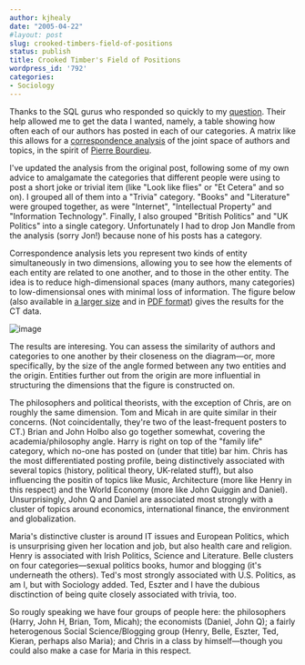 ```yaml
---
author: kjhealy
date: "2005-04-22"
#layout: post
slug: crooked-timbers-field-of-positions
status: publish
title: Crooked Timber's Field of Positions
wordpress_id: '792'
categories:
- Sociology
---
```


Thanks to the SQL gurus who responded so quickly to my [question](http://crookedtimber.org/2005/04/22/sql-query-query/). Their help allowed me to get the data I wanted, namely, a table showing how often each of our authors has posted in each of our categories. A matrix like this allows for a [correspondence analysis](http://www.statsoft.com/textbook/stcoran.html) of the joint space of authors and topics, in the spirit of [Pierre Bourdieu](http://www.amazon.com/exec/obidos/ASIN/0804717982/kieranhealysw-20/ref=nosim/).

I've updated the analysis from the original post, following some of my own advice to amalgamate the categories that different people were using to post a short joke or trivial item (like "Look like flies" or "Et Cetera" and so on). I grouped all of them into a "Trivia" category. "Books" and "Literature" were grouped together, as were "Internet", "Intellectual Property" and "Information Technology". Finally, I also grouped "British Politics" and "UK Politics" into a single category. Unfortunately I had to drop Jon Mandle from the analysis (sorry Jon!) because none of his posts has a category.

Correspondence analysis lets you represent two kinds of entity simultaneously in two dimensions, allowing you to see how the elements of each entity are related to one another, and to those in the other entity. The idea is to reduce high-dimensional spaces (many authors, many categories) to low-dimensionsal ones with minimal loss of information. The figure below (also available in [a larger size](http://www.kieranhealy.org/files/misc/dudi-ct.png) and in [PDF format](http://www.kieranhealy.org/files/misc/dudi-ct.pdf)) gives the results for the CT data.

![image](http://www.kieranhealy.org/files/misc/dudi-ct.png)

The results are interesing. You can assess the similarity of authors and categories to one another by their closeness on the diagram—or, more specifically, by the size of the angle formed between any two entities and the origin. Entities further out from the origin are more influential in structuring the dimensions that the figure is constructed on.

The philosophers and political theorists, with the exception of Chris, are on roughly the same dimension. Tom and Micah in are quite similar in their concerns. (Not coincidentally, they're two of the least-frequent posters to CT.) Brian and John Holbo also go together somewhat, covering the academia/philosophy angle. Harry is right on top of the "family life" category, which no-one has posted on (under that title) bar him. Chris has the most differentiated posting profile, being distinctively associated with several topics (history, political theory, UK-related stuff), but also influencing the positin of topics like Music, Architecture (more like Henry in this respect) and the World Economy (more like John Quiggin and Daniel). Unsurprisingly, John Q and Daniel are associated most strongly with a cluster of topics around economics, international finance, the environment and globalization.

Maria's distinctive cluster is around IT issues and European Politics, which is unsurprising given her location and job, but also health care and religion. Henry is associated with Irish Politics, Science and Literature. Belle clusters on four categories—sexual politics books, humor and blogging (it's underneath the others). Ted's most strongly associated with U.S. Politics, as am I, but with Sociology added. Ted, Eszter and I have the dubious disctinction of being quite closely associated with trivia, too.

So rougly speaking we have four groups of people here: the philosophers (Harry, John H, Brian, Tom, Micah); the economists (Daniel, John Q); a fairly heterogenous Social Science/Blogging group (Henry, Belle, Eszter, Ted, Kieran, perhaps also Maria); and Chris in a class by himself—though you could also make a case for Maria in this respect.

